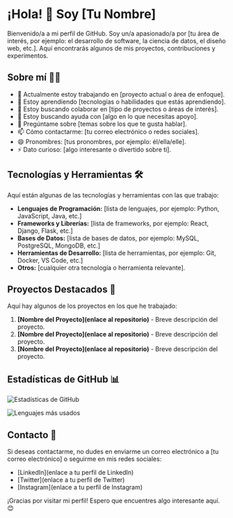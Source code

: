 # ¡Hola! 👋 Soy [Tu Nombre]

Bienvenido/a a mi perfil de GitHub. Soy un/a apasionado/a por [tu área de interés, por ejemplo: el desarrollo de software, la ciencia de datos, el diseño web, etc.]. Aquí encontrarás algunos de mis proyectos, contribuciones y experimentos.

## Sobre mí 🧑‍💻

- 🔭 Actualmente estoy trabajando en [proyecto actual o área de enfoque].
- 🌱 Estoy aprendiendo [tecnologías o habilidades que estás aprendiendo].
- 👯 Estoy buscando colaborar en [tipo de proyectos o áreas de interés].
- 🤔 Estoy buscando ayuda con [algo en lo que necesitas apoyo].
- 💬 Pregúntame sobre [temas sobre los que te gusta hablar].
- 📫 Cómo contactarme: [tu correo electrónico o redes sociales].
- 😄 Pronombres: [tus pronombres, por ejemplo: él/ella/elle].
- ⚡ Dato curioso: [algo interesante o divertido sobre ti].

## Tecnologías y Herramientas 🛠️

Aquí están algunas de las tecnologías y herramientas con las que trabajo:

- **Lenguajes de Programación:** [lista de lenguajes, por ejemplo: Python, JavaScript, Java, etc.]
- **Frameworks y Librerías:** [lista de frameworks, por ejemplo: React, Django, Flask, etc.]
- **Bases de Datos:** [lista de bases de datos, por ejemplo: MySQL, PostgreSQL, MongoDB, etc.]
- **Herramientas de Desarrollo:** [lista de herramientas, por ejemplo: Git, Docker, VS Code, etc.]
- **Otros:** [cualquier otra tecnología o herramienta relevante].

## Proyectos Destacados 🚀

Aquí hay algunos de los proyectos en los que he trabajado:

1. **[Nombre del Proyecto](enlace al repositorio)** - Breve descripción del proyecto.
2. **[Nombre del Proyecto](enlace al repositorio)** - Breve descripción del proyecto.
3. **[Nombre del Proyecto](enlace al repositorio)** - Breve descripción del proyecto.

## Estadísticas de GitHub 📊

![Estadísticas de GitHub](https://github-readme-stats.vercel.app/api?username=tuNombreDeUsuario&show_icons=true&theme=radical)

![Lenguajes más usados](https://github-readme-stats.vercel.app/api/top-langs/?username=tuNombreDeUsuario&layout=compact&theme=radical)

## Contacto 📧

Si deseas contactarme, no dudes en enviarme un correo electrónico a [tu correo electrónico] o seguirme en mis redes sociales:

- [LinkedIn](enlace a tu perfil de LinkedIn)
- [Twitter](enlace a tu perfil de Twitter)
- [Instagram](enlace a tu perfil de Instagram)

¡Gracias por visitar mi perfil! Espero que encuentres algo interesante aquí. 😊
